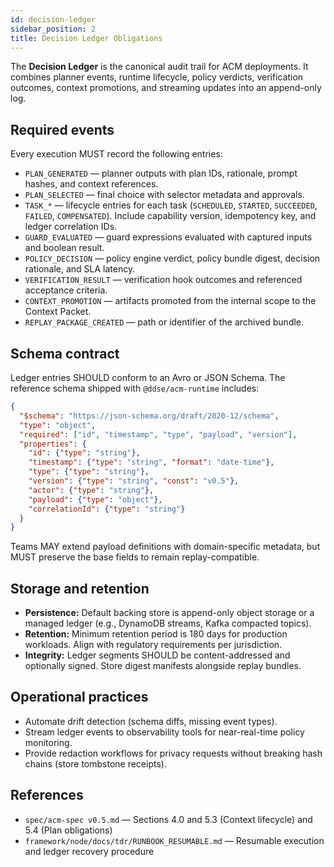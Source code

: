 ```yaml
---
id: decision-ledger
sidebar_position: 2
title: Decision Ledger Obligations
---
```


The **Decision Ledger** is the canonical audit trail for ACM deployments. It combines planner events, runtime lifecycle, policy verdicts, verification outcomes, context promotions, and streaming updates into an append-only log.

## Required events

Every execution MUST record the following entries:

- `PLAN_GENERATED` — planner outputs with plan IDs, rationale, prompt hashes, and context references.
- `PLAN_SELECTED` — final choice with selector metadata and approvals.
- `TASK_*` — lifecycle entries for each task (`SCHEDULED`, `STARTED`, `SUCCEEDED`, `FAILED`, `COMPENSATED`). Include capability version, idempotency key, and ledger correlation IDs.
- `GUARD_EVALUATED` — guard expressions evaluated with captured inputs and boolean result.
- `POLICY_DECISION` — policy engine verdict, policy bundle digest, decision rationale, and SLA latency.
- `VERIFICATION_RESULT` — verification hook outcomes and referenced acceptance criteria.
- `CONTEXT_PROMOTION` — artifacts promoted from the internal scope to the Context Packet.
- `REPLAY_PACKAGE_CREATED` — path or identifier of the archived bundle.

## Schema contract

Ledger entries SHOULD conform to an Avro or JSON Schema. The reference schema shipped with `@ddse/acm-runtime` includes:

```json title="ledger-entry.schema.json" description="Simplified"{}
{
  "$schema": "https://json-schema.org/draft/2020-12/schema",
  "type": "object",
  "required": ["id", "timestamp", "type", "payload", "version"],
  "properties": {
    "id": {"type": "string"},
    "timestamp": {"type": "string", "format": "date-time"},
    "type": {"type": "string"},
    "version": {"type": "string", "const": "v0.5"},
    "actor": {"type": "string"},
    "payload": {"type": "object"},
    "correlationId": {"type": "string"}
  }
}
```

Teams MAY extend payload definitions with domain-specific metadata, but MUST preserve the base fields to remain replay-compatible.

## Storage and retention

- **Persistence:** Default backing store is append-only object storage or a managed ledger (e.g., DynamoDB streams, Kafka compacted topics).
- **Retention:** Minimum retention period is 180 days for production workloads. Align with regulatory requirements per jurisdiction.
- **Integrity:** Ledger segments SHOULD be content-addressed and optionally signed. Store digest manifests alongside replay bundles.

## Operational practices

- Automate drift detection (schema diffs, missing event types).
- Stream ledger events to observability tools for near-real-time policy monitoring.
- Provide redaction workflows for privacy requests without breaking hash chains (store tombstone receipts).

## References

- `spec/acm-spec v0.5.md` — Sections 4.0 and 5.3 (Context lifecycle) and 5.4 (Plan obligations)
- `framework/node/docs/tdr/RUNBOOK_RESUMABLE.md` — Resumable execution and ledger recovery procedure
